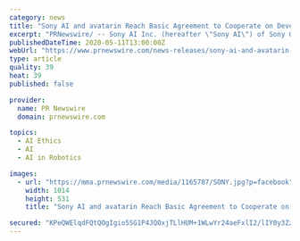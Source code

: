 ```yaml
---
category: news
title: "Sony AI and avatarin Reach Basic Agreement to Cooperate on Development for Next Gen Remote Control Robots"
excerpt: "PRNewswire/ -- Sony AI Inc. (hereafter \"Sony AI\") of Sony Group and avatarin Inc. of ANA Group (hereafter \"avatarin\") reached a basic agreement to"
publishedDateTime: 2020-05-11T13:00:00Z
webUrl: "https://www.prnewswire.com/news-releases/sony-ai-and-avatarin-reach-basic-agreement-to-cooperate-on-development-for-next-gen-remote-control-robots-301056161.html"
type: article
quality: 39
heat: 39
published: false

provider:
  name: PR Newswire
  domain: prnewswire.com

topics:
  - AI Ethics
  - AI
  - AI in Robotics

images:
  - url: "https://mma.prnewswire.com/media/1165787/SONY.jpg?p=facebook"
    width: 1014
    height: 531
    title: "Sony AI and avatarin Reach Basic Agreement to Cooperate on Development for Next Gen Remote Control Robots"

secured: "KPeQWElqdFQtQOgIgio5SG1P4JQOxjTLlHUM+1WLwYr24aeFxlI2/lIY0y3ZzGwEftnov9Kxu8tuqs7gIaUaK0ySJ/i3gcOf/izjnF3HAv8XagiqSO5yprxwCywnxXYYDh81wC9oYTZD1aP2amJqvHI2F9VmEPUzGgJ9v3vdXhFoAOhgiUvzkMwSM8e5fuMc2sad7kTJpnJUjH8EL/TVDJyPujldgXAk1hUudogscuz+xujMAgfkuukKGQSioVpO9T92aTL2vEy6g/7nrdawCNTLpXBNBuBFCrPJSiOFYnnV16vYKccbSPNcgpD+h0N5E7HP4gjkQv8hiS8Y5wpBu764Ih6FVtv7uoTOkEaJXHVPZag4oVOtqNJ9NgBWWdOD5wVW/p/adOkQqMEltI/TJQLrlX95Rdi/0V7RWwTO1YOFFSEvG+b0XjWLsfke0XYCaFSeesRVvtcKCdxb4iUf6cb1D/oYbNwFlb4J2WRVEkg=;m3xmj+z748Y1WpAyoUqZPA=="
---
```


